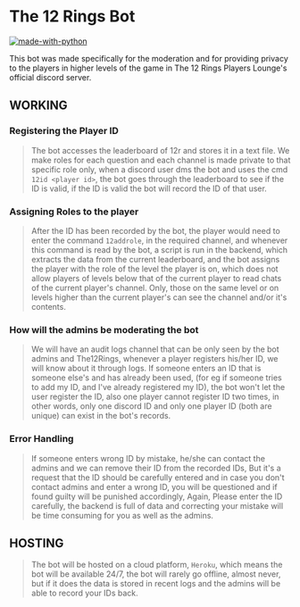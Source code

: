 # The 12 Rings Bot

[![made-with-python](https://img.shields.io/badge/Made%20with-Python-1f425f.svg)](https://www.python.org/)

This bot was made specifically for the moderation and for providing privacy to the players in higher levels of the game in The 12 Rings Players Lounge's official discord server.

## WORKING

### Registering the Player ID
> The bot accesses the leaderboard of 12r and stores it in a text file. We make roles for each question and each channel is made private to that specific role only, when a discord user dms the bot and uses the cmd `12id <player id>`, the bot goes through the leaderboard to see if the ID is valid, if the ID is valid the bot will record the ID of that user.

### Assigning Roles to the player
> After the ID has been recorded by the bot, the player would need to enter the command `12addrole`, in the required channel, and whenever this command is read by the bot, a script is run in the backend, which extracts the data from the current leaderboard, and the bot assigns the player with the role of the level the player is on, which does not allow players of levels below that of the current player to read chats of the current player's channel. Only, those on the same level or on levels higher than the current player's can see the channel and/or it's contents.

### How will the admins be moderating the bot
> We will have an audit logs channel that can be only seen by the bot admins and The12Rings, whenever a player registers his/her ID, we will know about it through logs. If someone enters an ID that is someone else's and has already been used, (for eg if someone tries to add my ID, and I've already registered my ID), the bot won't let the user register the ID, also one player cannot register ID two times, in other words, only one discord ID and only one player ID (both are unique) can exist in the bot's records.

### Error Handling
> If someone enters wrong ID by mistake, he/she can contact the admins and we can remove their ID from the recorded IDs, But it's a request that the ID should be carefully entered and in case you don't contact admins and enter a wrong ID, you will be questioned and if found guilty will be punished accordingly, Again, Please enter the ID carefully, the backend is full of data and correcting your mistake will be time consuming for you as well as the admins.


## HOSTING

> The bot will be hosted on a cloud platform, `Heroku`, which means the bot will be available 24/7, the bot will rarely go offline, almost never, but if it does the data is stored in recent logs and the admins will be able to record your IDs back.
